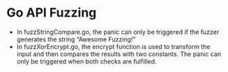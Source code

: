 # Go API Fuzzing

* In fuzzStringCompare.go, the panic can only be triggered if the fuzzer generates the string “Awesome Fuzzing!”
* In fuzzXorEncrypt.go, the encrypt function is used to transform the input and then compares the results with two constants. The panic can only be triggered when both checks are fulfilled.